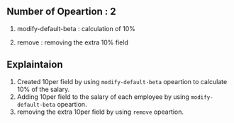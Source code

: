 ## Number of Opeartion : 2

1. modify-default-beta : calculation of 10%

2. remove : removing the extra 10% field

## Explaintaion

1. Created 10per field by using `modify-default-beta` opeartion to calculate 10% of the salary.
2. Adding 10per field to the salary of each employee by using `modify-default-beta` opeartion.
3. removing the extra 10per field by using `remove` opeartion.
